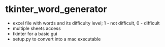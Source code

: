 # tkinter_word_generator


* excel file with words and its difficulty level; 1 - not difficult, 0 - difficult
* multiple sheets access
* tkinter for a basic gui
* setup.py to convert into a mac executable
